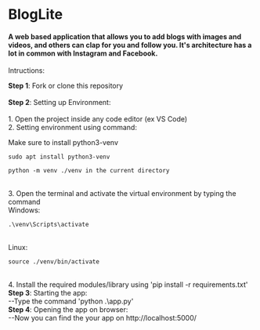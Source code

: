 ﻿<h1> BlogLite</h1>

<h4> A web based application that allows you to add blogs with images and videos, and others can clap for you and follow you. It's architecture has a lot in common with Instagram and Facebook. </h4>

Intructions:<br>
<p>
    <b>Step 1</b>: Fork or clone this repository 
    <br>
    <br>
    <b>Step 2</b>: Setting up Environment: 
    <br>
    <br>
    1. Open the project inside any code editor (ex VS Code)<br>
    2. Setting environment using command: <br>

Make sure to install python3-venv

```
sudo apt install python3-venv
```
    
```
python -m venv ./venv in the current directory
```
<br>
3. Open the terminal and activate the virtual environment by typing the command 

<br>
Windows:

```
.\venv\Scripts\activate
```
<br>
Linux:

```
source ./venv/bin/activate
```

<br>
4. Install the required modules/library using 'pip install -r requirements.txt'
<b>Step 3</b>: Starting the app:<br>
--Type the command 'python .\app.py'<br>
<b>Step 4</b>: Opening the app on browser:<br>
--Now you can find the your app on http://localhost:5000/<br>

</p>
